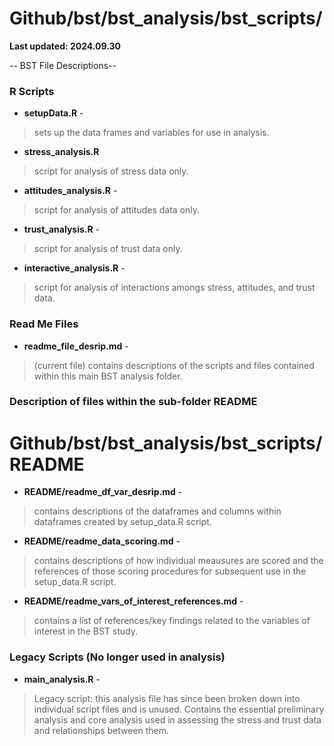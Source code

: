 #  Github/bst/bst_analysis/bst_scripts/

**Last updated: 2024.09.30**


-- BST File Descriptions--


### R Scripts

- **setupData.R** -
> sets up the data frames and variables for use in analysis.
    
    
- **stress_analysis.R**
> script for analysis of stress data only.


- **attitudes_analysis.R** -
> script for analysis of attitudes data only.


- **trust_analysis.R** -
> script for analysis of trust data only.


- **interactive_analysis.R** -
> script for analysis of interactions amongs stress, attitudes, and trust data.

    
### Read Me Files

- **readme_file_desrip.md** -
> (current file) contains descriptions of the scripts and files contained within this main BST analysis folder.

### Description of files within the sub-folder README 
#  Github/bst/bst_analysis/bst_scripts/README

- **README/readme_df_var_desrip.md** -
> contains descriptions of the dataframes and columns within dataframes created by setup_data.R  script.

- **README/readme_data_scoring.md** -
> contains descriptions of how individual meausures are scored and the references of those scoring procedures for subsequent use in the setup_data.R script. 

- **README/readme_vars_of_interest_references.md** -
> contains a list of references/key findings related to the variables of interest in the BST study.


### Legacy Scripts (No longer used in analysis)

- **main_analysis.R** -
> Legacy script: this analysis file has since been broken down into individual script files and is unused.
Contains the essential preliminary analysis and core analysis used in assessing the stress and trust data and relationships between them.